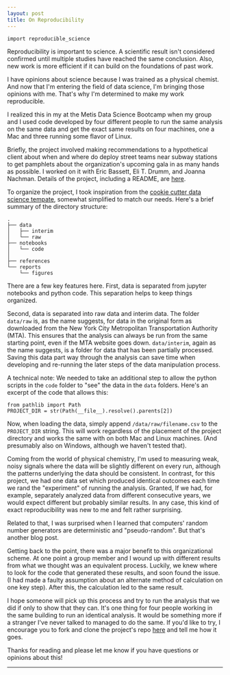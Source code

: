 ```yaml
---
layout: post
title: On Reproducibility
---
```

```
import reproducible_science
```

Reproducibility is important to science. A scientific result isn't considered confirmed until multiple studies have reached the same conclusion. Also, new work is more efficient if it can build on the foundations of past work.

I have opinions about science because I was trained as a physical chemist. And now that I'm entering the field of data science, I'm bringing those opinions with me. That's why I'm determined to make my work reproducible.

I realized this in my at the Metis Data Science Bootcamp when my group and I used code developed by four different people to run the same analysis on the same data and get the exact same results on four machines, one a Mac and three running some flavor of Linux.

Briefly, the project involved making recommendations to a hypothetical client about when and where do deploy street teams near subway stations to get pamphlets about the organization's upcoming gala in as many hands as possible. I worked on it with Eric Bassett, Eli T. Drumm, and Joanna Nachman. Details of the project, including a README, are [here](https://github.com/ekand/mtacular).

To organize the project, I took inspiration from the [cookie cutter data science tempate](https://drivendata.github.io/cookiecutter-data-science/), somewhat simplified to match our needs. Here's a brief summary of the directory structure:

```
.
├── data
│   ├── interim
│   └── raw
├── notebooks
│   └── code
│      
├── references
└── reports
    └── figures
```
There are a few key features here. First, data is separated from jupyter notebooks and python code. This separation helps to keep things organized.

Second, data is separated into raw data and interim data. The folder `data/raw` is, as the name suggests, for data in the original form as downloaded from the New York City Metropolitan Transportation Authority (MTA). This ensures that the analysis can always be run from the same starting point, even if the MTA website goes down. `data/interim`, again as the name suggests, is a folder for data that has been partially processed. Saving this data part way through the analysis can save time when developing and re-running the later steps of the data manipulation process.

A technical note: We needed to take an additional step to allow the python scripts in the `code` folder to "see" the data in the `data` folders. Here's an excerpt of the code that allows this:

```
from pathlib import Path
PROJECT_DIR = str(Path(__file__).resolve().parents[2])
```
Now, when loading the data, simply append `/data/raw/filename.csv` to the `PROJECT_DIR` string. This will work regardless of the placement of the project directory and works the same with on both Mac and Linux machines. (And presumably also on Windows, although we haven't tested that).

Coming from the world of physical chemistry, I'm used to measuring weak, noisy signals where the data will be slightly different on every run, although the patterns underlying the data should be consistent. In contrast, for this project, we had one data set which produced identical outcomes each time we rand the "experiment" of running the analysis. Granted, If we had, for example, separately analyzed data from different consecutive years, we would expect different but probably similar results. In any case, this kind of exact reproducibility was new to me and felt rather surprising.

Related to that, I was surprised when I learned that computers' random number generators are deterministic and "pseudo-random". But that's another blog post.

Getting back to the point, there was a major benefit to this organizational scheme. At one point a group member and I wound up with different results from what we thought was an equivalent process. Luckily, we knew where to look for the code that generated these results, and soon found the issue. (I had made a faulty assumption about an alternate method of calculation on one key step). After this, the calculation led to the same result.

I hope someone will pick up this process and try to run the analysis that we did if only to show that they can. It's one thing for four people working in the same building to run an identical analysis. It would be something more if a stranger I've never talked to managed to do the same. If you'd like to try, I encourage you to fork and clone the project's repo [here](https://github.com/ekand/mtacular) and tell me how it goes.

Thanks for reading and please let me know if you have questions or opinions about this!


-----

